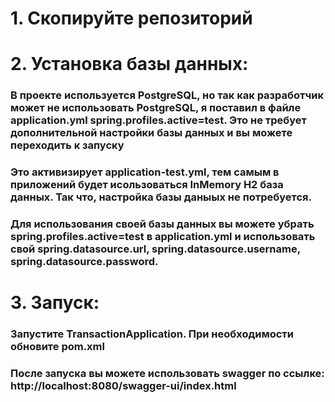 # 1. Скопируйте репозиторий
# 2. Установка базы данных:
### В проекте используется PostgreSQL, но так как разработчик может не использовать PostgreSQL, я поставил в файле application.yml spring.profiles.active=test. Это не требует дополнительной настройки базы данных и вы можете переходить к запуску
### Это активизирует application-test.yml, тем самым в приложений будет исользоваться InMemory H2 база данных. Так что, настройка базы даныых не потребуется.
### Для использования своей базы данных вы можете убрать spring.profiles.active=test в application.yml и использовать свой spring.datasource.url, spring.datasource.username, spring.datasource.password.
# 3. Запуск:
### Запустите TransactionApplication. При необходимости обновите pom.xml
### После запуска вы можете использовать swagger по ссылке: http://localhost:8080/swagger-ui/index.html 
